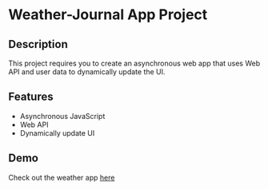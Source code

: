 # Weather-Journal App Project

## Description

This project requires you to create an asynchronous web app that uses Web API and user data to dynamically update the UI.

## Features

- Asynchronous JavaScript
- Web API
- Dynamically update UI

## Demo

Check out the weather app <a href="https://dry-journey-77285.herokuapp.com/" target="_blank">here</a>
